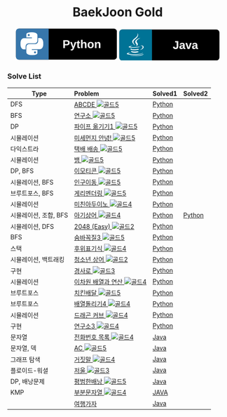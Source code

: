 <div align="center">
  <h1>BaekJoon Gold</h1>
  <img src="https://github.com/Kim-SuBin/Kim-SuBin/blob/master/svg/dev/languages/python.svg" alt="Python" />
  <img src="https://github.com/Kim-SuBin/Kim-SuBin/blob/master/svg/dev/languages/java.svg" alt="Java" />
</div>


### Solve List
|Type|Problem|Solved1|Solved2|
|---|:---|---|---|
|DFS|[ABCDE <img src="https://d2gd6pc034wcta.cloudfront.net/tier/11.svg" alt="골드5" height="13" />](https://www.acmicpc.net/problem/13023)|[Python](https://github.com/WebProject-STT/Algorithm/blob/main/baekjoon/4%EC%A3%BC%EC%B0%A8/13023/13023_sb.py)||
|BFS|[연구소 <img src="https://d2gd6pc034wcta.cloudfront.net/tier/11.svg" alt="골드5" height="13" />](https://www.acmicpc.net/problem/14502)|[Python](https://github.com/WebProject-STT/Algorithm/blob/main/baekjoon/4%EC%A3%BC%EC%B0%A8/14502/14502_sb.py)||
|DP|[파이프 옮기기1 <img src="https://d2gd6pc034wcta.cloudfront.net/tier/11.svg" alt="골드5" height="13" />](https://www.acmicpc.net/problem/17070)|[Python](https://github.com/WebProject-STT/Algorithm/blob/main/baekjoon/5%EC%A3%BC%EC%B0%A8/17070/17070_sb.py)||
|시뮬레이션|[미세먼지 안녕! <img src="https://d2gd6pc034wcta.cloudfront.net/tier/11.svg" alt="골드5" height="13" />](https://www.acmicpc.net/problem/17144)|[Python](https://github.com/WebProject-STT/Algorithm/blob/main/baekjoon/5%EC%A3%BC%EC%B0%A8/17144/17144_sb.py)||
|다익스트라|[택배 배송 <img src="https://d2gd6pc034wcta.cloudfront.net/tier/11.svg" alt="골드5" height="13" />](https://www.acmicpc.net/problem/5972)|[Python](https://github.com/WebProject-STT/Algorithm/blob/main/baekjoon/6%EC%A3%BC%EC%B0%A8/5972/5972_sb.py)||
|시뮬레이션|[뱀 <img src="https://d2gd6pc034wcta.cloudfront.net/tier/11.svg" alt="골드5" height="13" />](https://www.acmicpc.net/problem/3190)|[Python](https://github.com/WebProject-STT/Algorithm/blob/main/baekjoon/6%EC%A3%BC%EC%B0%A8/3190/3190_sb.py)||
|DP, BFS|[이모티콘 <img src="https://d2gd6pc034wcta.cloudfront.net/tier/11.svg" alt="골드5" height="13" />](https://www.acmicpc.net/problem/14226)|[Python](https://github.com/WebProject-STT/Algorithm/blob/main/baekjoon/7%EC%A3%BC%EC%B0%A8/14226/14226_sb.py)||
|시뮬레이션, BFS|[인구이동 <img src="https://d2gd6pc034wcta.cloudfront.net/tier/11.svg" alt="골드5" height="13" />](https://www.acmicpc.net/problem/16234)|[Python](https://github.com/WebProject-STT/Algorithm/blob/main/baekjoon/7%EC%A3%BC%EC%B0%A8/16234/16234_sb.py)||
|브루트포스, BFS|[게리멘더링 <img src="https://d2gd6pc034wcta.cloudfront.net/tier/11.svg" alt="골드5" height="13" />](https://www.acmicpc.net/problem/17471)|[Python](https://github.com/WebProject-STT/Algorithm/blob/main/baekjoon/8%EC%A3%BC%EC%B0%A8/17471/17471_sb.py)||
|시뮬레이션|[미친아두이노 <img src="https://d2gd6pc034wcta.cloudfront.net/tier/12.svg" alt="골드4" height="13" />](https://www.acmicpc.net/problem/8972)|[Python](https://github.com/WebProject-STT/Algorithm/blob/main/baekjoon/8%EC%A3%BC%EC%B0%A8/8972/8972_sb.py)||
|시뮬레이션, 조합, BFS|[아기상어 <img src="https://d2gd6pc034wcta.cloudfront.net/tier/12.svg" alt="골드4" height="13" />](https://www.acmicpc.net/problem/16236)|[Python](https://github.com/WebProject-STT/Algorithm/blob/main/baekjoon/8%EC%A3%BC%EC%B0%A8/16236/16236_sb.py)|[Python](./16236.py)|
|시뮬레이션, DFS|[2048 (Easy) <img src="https://d2gd6pc034wcta.cloudfront.net/tier/14.svg" alt="골드2" height="13" />](https://www.acmicpc.net/problem/12100)|[Python](https://github.com/WebProject-STT/Algorithm/blob/main/baekjoon/8%EC%A3%BC%EC%B0%A8/12100/12110_sb.py)||
|BFS|[숨바꼭질3 <img src="https://d2gd6pc034wcta.cloudfront.net/tier/11.svg" alt="골드5" height="13" />](https://www.acmicpc.net/problem/13549)|[Python](https://github.com/WebProject-STT/Algorithm/blob/main/baekjoon/9%EC%A3%BC%EC%B0%A8/13549/13549_sb.py)||
|스택|[후위표기식 <img src="https://d2gd6pc034wcta.cloudfront.net/tier/12.svg" alt="골드4" height="13" />](https://www.acmicpc.net/problem/1918)|[Python](https://github.com/WebProject-STT/Algorithm/blob/main/baekjoon/9%EC%A3%BC%EC%B0%A8/1918/1918_sb.py)||
|시뮬레이션, 백트래킹|[청소년 상어 <img src="https://d2gd6pc034wcta.cloudfront.net/tier/14.svg" alt="골드2" height="13" />](https://www.acmicpc.net/problem/19236)|[Python](./19236.py)||
|구현|[경사로 <img src="https://d2gd6pc034wcta.cloudfront.net/tier/13.svg" alt="골드3" height="13" />](https://www.acmicpc.net/problem/14890)|[Python](https://github.com/WebProject-STT/Algorithm/blob/main/baekjoon/9%EC%A3%BC%EC%B0%A8/14890/14890_sb.py)||
|시뮬레이션|[이차원 배열과 연산 <img src="https://d2gd6pc034wcta.cloudfront.net/tier/12.svg" alt="골드4" height="13" />](https://www.acmicpc.net/problem/17140)|[Python](https://github.com/WebProject-STT/Algorithm/blob/main/baekjoon/9%EC%A3%BC%EC%B0%A8/17140/17140_sb.py)||
|브루트포스|[치킨배달 <img src="https://d2gd6pc034wcta.cloudfront.net/tier/11.svg" alt="골드5" height="13" />](https://www.acmicpc.net/problem/15686)|[Python](https://github.com/WebProject-STT/Algorithm/blob/main/baekjoon/10%EC%A3%BC%EC%B0%A8/15686/15686_sb.py)||
|브루트포스|[배열돌리기4 <img src="https://d2gd6pc034wcta.cloudfront.net/tier/12.svg" alt="골드4" height="13" />](https://www.acmicpc.net/problem/17406)|[Python](https://github.com/WebProject-STT/Algorithm/blob/main/baekjoon/10%EC%A3%BC%EC%B0%A8/17406/17406_sb.py)||
|시뮬레이션|[드래곤 커브 <img src="https://d2gd6pc034wcta.cloudfront.net/tier/12.svg" alt="골드4" height="13" />](https://www.acmicpc.net/problem/15685)|[Python](https://github.com/WebProject-STT/Algorithm/blob/main/baekjoon/10%EC%A3%BC%EC%B0%A8/15685/15685_sb.py)||
|구현|[연구소3 <img src="https://d2gd6pc034wcta.cloudfront.net/tier/12.svg" alt="골드4" height="13" />](https://www.acmicpc.net/problem/17142)|[Python](./17142.py)||
|문자열|[전화번호 목록 <img src="https://d2gd6pc034wcta.cloudfront.net/tier/12.svg" alt="골드4" height="13" />](https://www.acmicpc.net/problem/5052)|[Java](https://github.com/WebProject-STT/Algorithm/blob/main/baekjoon/11%EC%A3%BC%EC%B0%A8/5052/5052_sb.java)||
|문자열, 덱|[AC <img src="https://d2gd6pc034wcta.cloudfront.net/tier/11.svg" alt="골드5" height="13" />](https://www.acmicpc.net/problem/5430)|[Java](https://github.com/WebProject-STT/Algorithm/blob/main/baekjoon/11%EC%A3%BC%EC%B0%A8/5430/5430_sb.java)||
|그래프 탐색|[거짓말 <img src="https://d2gd6pc034wcta.cloudfront.net/tier/12.svg" alt="골드4" height="13" />](https://www.acmicpc.net/problem/1043)|[Java](https://github.com/WebProject-STT/Algorithm/blob/main/baekjoon/11%EC%A3%BC%EC%B0%A8/1043/1043_sb.java)||
|플로이드-워셜|[저울 <img src="https://d2gd6pc034wcta.cloudfront.net/tier/13.svg" alt="골드3" height="13" />](https://www.acmicpc.net/problem/10159)|[Java](https://github.com/WebProject-STT/Algorithm/blob/main/baekjoon/11%EC%A3%BC%EC%B0%A8/10159/10159_sb.java)||
|DP, 배낭문제|[평범한배낭 <img src="https://d2gd6pc034wcta.cloudfront.net/tier/11.svg" alt="골드5" height="13" />](https://www.acmicpc.net/problem/12865)|[Java](https://github.com/WebProject-STT/Algorithm/blob/main/baekjoon/12%EC%A3%BC%EC%B0%A8/12865/12865_sb.java)||
|KMP|[부분문자열 <img src="https://d2gd6pc034wcta.cloudfront.net/tier/12.svg" alt="골드4" height="13" />](https://www.acmicpc.net/problem/16916)|[JAVA](https://github.com/WebProject-STT/Algorithm/blob/main/baekjoon/12%EC%A3%BC%EC%B0%A8/16916/16916_sb.java)||
||[여행가자]()|[Java]()||




